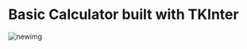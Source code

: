 # Basic Calculator built with TKInter

![newimg](https://user-images.githubusercontent.com/95207143/150694081-9e4fe500-b4af-4143-9d78-49823fb8d92b.png)
